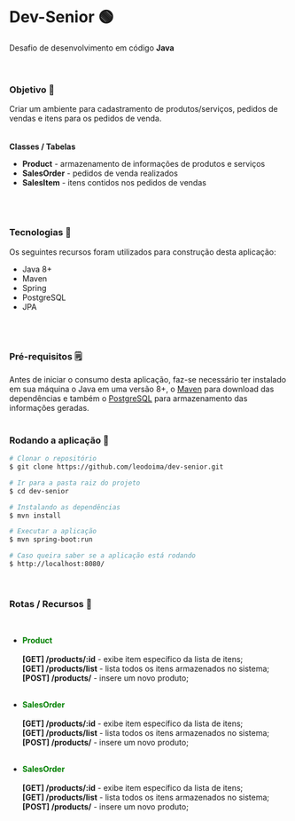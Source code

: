 # Dev-Senior 🟢
Desafio de desenvolvimento em código **Java**
<br>
<br>
<br>
### Objetivo 🚀
Criar um ambiente para cadastramento de produtos/serviços, pedidos de vendas e itens para os pedidos de venda.
<br>
<br>
<br>
**Classes / Tabelas** <br>
- **Product** - armazenamento de informações de produtos e serviços
- **SalesOrder** - pedidos de venda realizados
- **SalesItem** - itens contidos nos pedidos de vendas
<br>
<br>

### Tecnologias 🔧
Os seguintes recursos foram utilizados para construção desta aplicação:

- Java 8+
- Maven 
- Spring
- PostgreSQL
- JPA
<br>
<br>

### Pré-requisitos 🗒️
Antes de iniciar o consumo desta aplicação, faz-se necessário ter instalado em sua máquina o Java em uma versão 8+, o [Maven](https://maven.apache.org/) para download das dependências e também o [PostgreSQL](https://www.postgresql.org/) para armazenamento das informações geradas.
<br>
<br>

### Rodando a aplicação 🏈

```bash
# Clonar o repositório
$ git clone https://github.com/leodoima/dev-senior.git

# Ir para a pasta raiz do projeto
$ cd dev-senior

# Instalando as dependências
$ mvn install

# Executar a aplicação
$ mvn spring-boot:run

# Caso queira saber se a aplicação está rodando
$ http://localhost:8080/
```
<br>

### Rotas / Recursos 🔨
<br>

- **<span style="color:green;">Product</span>** <br><br>
**[GET] /products/:id** - exibe item específico da lista de itens; <br>
**[GET] /products/list** - lista todos os itens armazenados no sistema; <br>
**[POST] /products/** - insere um novo produto; <br><br>

- **<span style="color:green;">SalesOrder</span>** <br><br>
    **[GET] /products/:id** - exibe item específico da lista de itens; <br>
    **[GET] /products/list** - lista todos os itens armazenados no sistema; <br>
    **[POST] /products/** - insere um novo produto; <br><br>

- **<span style="color:green;">SalesOrder</span>** <br><br>
  **[GET] /products/:id** - exibe item específico da lista de itens; <br>
  **[GET] /products/list** - lista todos os itens armazenados no sistema; <br>
  **[POST] /products/** - insere um novo produto; <br><br>